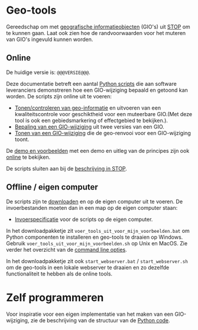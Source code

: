 # Geo-tools
Gereedschap om met [geografische informatieobjecten](@@@STOP_Documentatie_Url@@@gio-intro.html) (GIO's) uit [STOP](@@@STOP_Documentatie_Url@@@) om te kunnen gaan. Laat ook zien hoe de randvoorwaarden voor het muteren van GIO's ingevuld kunnen worden.

## Online
De huidige versie is: `@@@VERSIE@@@`.

Deze documentatie betreft een aantal [Python scripts](../broncode/geo-tools) die aan software leveranciers demonstreren hoe een GIO-wijziging bepaald en getoond kan worden. De scripts zijn online uit te voeren:

- [Tonen/controleren van geo-informatie](@@@GeoTools_Online_Url@@@toon_geo) en uitvoeren van een kwaliteitscontrole voor geschiktheid voor een muteerbare GIO.(Met deze tool is ook een gebiedsmarkering of effectgebied te bekijken.).
- [Bepaling van een GIO-wijziging](@@@GeoTools_Online_Url@@@maak_gio_wijziging) uit twee versies van een GIO.
- [Tonen van een GIO-wijziging](@@@GeoTools_Online_Url@@@toon_gio_wijziging) die de geo-renvooi voor een GIO-wijziging toont.

De [demo en voorbeelden](../docs) met een demo en uitleg van de principes zijn ook [online](@@@GeoTools_Pages_Url@@@) te bekijken.

De scripts sluiten aan bij de [beschrijving in STOP](@@@STOP_Documentatie_Url@@@404.html).

## Offline / eigen computer
De scripts zijn te [downloaden](..) en op de eigen computer uit te voeren. De invoerbestanden moeten dan in een map op de eigen computer staan:

- [Invoerspecificatie](Invoerspecificatie) voor de scripts op de eigen computer.

In het downloadpakketje zit `voer_tools_uit_voor_mijn_voorbeelden.bat` om Python componenten te installeren en geo-tools te draaien op Windows.
Gebruik `voer_tools_uit_voor_mijn_voorbeelden.sh` op Unix en MacOS. Zie verder het overzicht van de [command line opties](Geo-tools-uitvoeren).

In het downloadpakketje zit ook `start_webserver.bat` / `start_webserver.sh` om de geo-tools in een lokale webserver te draaien en zo dezelfde functionaliteit te hebben als de online tools.

# Zelf programmeren
Voor inspiratie voor een eigen implementatie van het maken van een GIO-wijziging, zie de beschrijving van de structuur van de [Python code](structuur-code).
